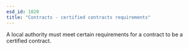 ```yaml
---
esd_id: 1020
title: "Contracts - certified contracts requirements"
---
```


A local authority must meet certain requirements for a contract to be a certified contract.

